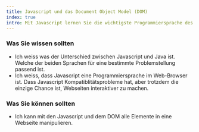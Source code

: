 ```yaml
--- 
title: Javascript und das Document Object Model (DOM)
index: true
intro: Mit Javascript lernen Sie die wichtigste Programmiersprache des Web kennen.
---
```



### Was Sie wissen sollten
* Ich weiss was der Unterschied zwischen Javascript und Java ist. Welche der beiden Sprachen für eine bestimmte Problemstellung passend ist.
* Ich weiss, dass Javascript eine Programmiersprache im Web-Browser ist. Dass Javascript Kompatiblitätsprobleme hat, aber trotzdem die einzige Chance ist, Webseiten interaktiver zu machen.

### Was Sie können sollten
* Ich kann mit den Javascript und dem DOM alle Elemente in eine Webseite manipulieren.
